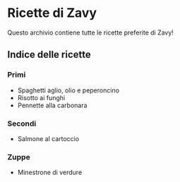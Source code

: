 # Ricette di Zavy

Questo archivio contiene tutte le ricette preferite di Zavy!

## Indice delle ricette

### Primi

* Spaghetti aglio, olio e peperoncino
* Risotto ai funghi
* Pennette alla carbonara

### Secondi

* Salmone al cartoccio

### Zuppe

* Minestrone di verdure
